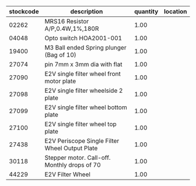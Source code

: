 |stockcode|description|quantity|location|
|---------|-----------|--------|--------|
|02262|MRS16 Resistor A/P,0.4W,1%,180R|1.00||
|04048|Opto switch  HOA2001-001|1.00||
|19400|M3 Ball ended Spring plunger (Bag of 10)|1.00||
|27074|pin 7mm x 3mm dia with flat|1.00||
|27090|E2V single filter wheel front motor plate|1.00||
|27098|E2V single filter wheelside 2 plate|1.00||
|27099|E2V single filter wheel bottom plate|1.00||
|27100|E2V single filter wheel top plate|1.00||
|27438|E2V Periscope Single Filter Wheel Output Plate|1.00||
|30118|Stepper motor.  Call-off.  Monthly drops of 70|1.00||
|44229|E2V Filter Wheel|1.00||
